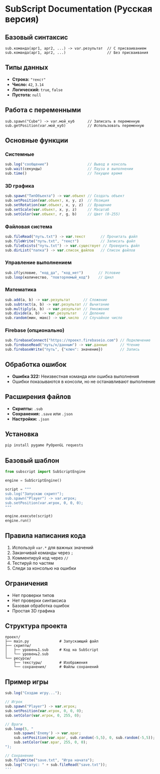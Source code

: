 # **SubScript Documentation (Русская версия)**

## **Базовый синтаксис**
```
sub.команда(арг1, арг2, ...) -> var.результат  // С присваиванием
sub.команда(арг1, арг2, ...)                   // Без присваивания
```

## **Типы данных**
- **Строка:** `"текст"`
- **Число:** `42`, `3.14`
- **Логический:** `true`, `false`
- **Пустота:** `null`

## **Работа с переменными**
```
sub.spawn("Cube") -> var.мой_куб      // Записать в переменную
sub.getPosition(var.мой_куб)          // Использовать переменную
```

## **Основные функции**

### **Системные**
```javascript
sub.log("сообщение")                  // Вывод в консоль
sub.wait(секунды)                     // Пауза в выполнении
sub.time()                            // Текущее время
```

### **3D графика**
```javascript
sub.spawn("ТипОбъекта") -> var.объект // Создать объект
sub.setPosition(var.объект, x, y, z)  // Позиция
sub.setRotation(var.объект, x, y, z)  // Вращение
sub.setScale(var.объект, x, y, z)     // Масштаб
sub.setColor(var.объект, r, g, b)     // Цвет (0-255)
```

### **Файловая система**
```javascript
sub.fileRead("путь.txt") -> var.текст       // Прочитать файл
sub.fileWrite("путь.txt", "текст")          // Записать файл
sub.fileExists("путь.txt") -> var.существует // Проверить файл
sub.dirList("папка") -> var.список_файлов   // Список файлов
```

### **Управление выполнением**
```javascript
sub.if(условие, "код_да", "код_нет")       // Условие
sub.loop(количество, "повторяемый_код")    // Цикл
```

### **Математика**
```javascript
sub.add(a, b) -> var.результат      // Сложение
sub.subtract(a, b) -> var.результат // Вычитание
sub.multiply(a, b) -> var.результат // Умножение
sub.divide(a, b) -> var.результат   // Деление
sub.random(мин, макс) -> var.число  // Случайное число
```

### **Firebase (опционально)**
```javascript
sub.firebaseConnect("https://проект.firebaseio.com") // Подключение
sub.firebaseRead("путь/к/данным") -> var.данные      // Чтение
sub.firebaseWrite("путь", {"ключ": значение})        // Запись
```

## **Обработка ошибок**
- **Ошибка 322:** Неизвестная команда или ошибка выполнения
- Ошибки показываются в консоли, но не останавливают выполнение

## **Расширения файлов**
- **Скрипты:** `.sub`
- **Сохранения:** `.save` или `.json`
- **Настройки:** `.json`

## **Установка**
```bash
pip install pygame PyOpenGL requests
```

## **Базовый шаблон**
```python
from subscript import SubScriptEngine

engine = SubScriptEngine()

script = """
sub.log("Запускаю скрипт");
sub.spawn("Player") -> var.игрок;
sub.setPosition(var.игрок, 0, 0, 0);
"""

engine.execute(script)
engine.run()
```

## **Правила написания кода**
1. Используй `var.*` для важных значений
2. Заканчивай команды через `;`
3. Комментируй код через `//`
4. Тестируй по частям
5. Следи за консолью на ошибки

## **Ограничения**
- Нет проверки типов
- Нет проверки синтаксиса
- Базовая обработка ошибок
- Простая 3D графика

## **Структура проекта**
```
проект/
├── main.py              # Запускающий файл
├── скрипты/
│   ├── уровень1.sub     # Код на SubScript
│   └── уровень2.sub
└── ресурсы/
    ├── текстуры/        # Изображения
    └── сохранения/      # Файлы сохранений
```

## **Пример игры**
```javascript
sub.log("Создаю игру...");

// Игрок
sub.spawn("Player") -> var.игрок;
sub.setPosition(var.игрок, 0, 0, 0);
sub.setColor(var.игрок, 0, 255, 0);

// Враги
sub.loop(5, "
    sub.spawn('Enemy') -> var.враг;
    sub.setPosition(var.враг, sub.random(-5,5), 0, sub.random(-5,5));
    sub.setColor(var.враг, 255, 0, 0);
");

// Сохранение
sub.fileWrite("save.txt", "Игра начата");
sub.log("Статус: " + sub.fileRead("save.txt"));
'''
